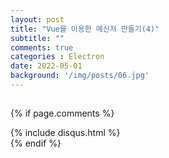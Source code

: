 ```yaml
---
layout: post
title: "Vue를 이용한 메신저 만들기(4)"
subtitle: ""
comments: true
categories : Electron
date: 2022-05-01
background: '/img/posts/06.jpg'
---
```


## 



{% if page.comments %}
<div id="post-disqus" class="container">
{% include disqus.html %}
</div>
{% endif %}
